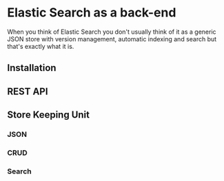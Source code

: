 # Elastic Search as a back-end

When you think of Elastic Search you don't usually think of it as a generic JSON store with version management, automatic indexing and search but that's exactly what it is.

## Installation

## REST API

## Store Keeping Unit

### JSON

### CRUD

### Search
